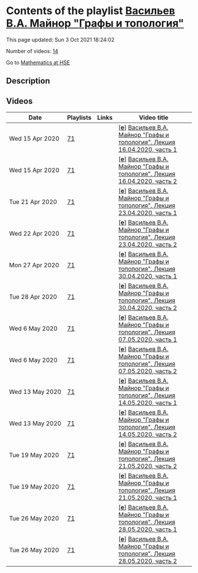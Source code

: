 # Contents of the playlist [Васильев В.А. Майнор "Графы и топология"](https://www.youtube.com/playlist?list=PLq3E5oubNNoACKJqssGG9eKgDx5axteV8)

This page updated: Sun 3 Oct 2021 18:24:02

Number of videos: [14](#videos)

Go to [Mathematics at HSE](../README.md)

## Description



## Videos

|Date|Playlists|Links|Video title|
|---|---|---|---|
| Wed&nbsp;15&nbsp;Apr&nbsp;2020 | [71](../playlists/71 "Васильев В.А. Майнор &#34;Графы и топология&#34;") |  | [[**e**](https://studio.youtube.com/video/pRYaonD2V4o/edit "Edit")] [Васильев В.А. Майнор &#34;Графы и топология&#34;. Лекция 16.04.2020, часть 1](https://www.youtube.com/watch?v=pRYaonD2V4o&list=PLq3E5oubNNoACKJqssGG9eKgDx5axteV8) |
| Wed&nbsp;15&nbsp;Apr&nbsp;2020 | [71](../playlists/71 "Васильев В.А. Майнор &#34;Графы и топология&#34;") |  | [[**e**](https://studio.youtube.com/video/5nz9O6x7-Xo/edit "Edit")] [Васильев В.А. Майнор &#34;Графы и топология&#34;. Лекция 16.04.2020, часть 2](https://www.youtube.com/watch?v=5nz9O6x7-Xo&list=PLq3E5oubNNoACKJqssGG9eKgDx5axteV8) |
| Tue&nbsp;21&nbsp;Apr&nbsp;2020 | [71](../playlists/71 "Васильев В.А. Майнор &#34;Графы и топология&#34;") |  | [[**e**](https://studio.youtube.com/video/b8n4Vqr6NBo/edit "Edit")] [Васильев В.А. Майнор &#34;Графы и топология&#34;. Лекция 23.04.2020, часть 1](https://www.youtube.com/watch?v=b8n4Vqr6NBo&list=PLq3E5oubNNoACKJqssGG9eKgDx5axteV8) |
| Wed&nbsp;22&nbsp;Apr&nbsp;2020 | [71](../playlists/71 "Васильев В.А. Майнор &#34;Графы и топология&#34;") |  | [[**e**](https://studio.youtube.com/video/ZhAZA2zU1ac/edit "Edit")] [Васильев В.А. Майнор &#34;Графы и топология&#34;. Лекция 23.04.2020, часть 2](https://www.youtube.com/watch?v=ZhAZA2zU1ac&list=PLq3E5oubNNoACKJqssGG9eKgDx5axteV8) |
| Mon&nbsp;27&nbsp;Apr&nbsp;2020 | [71](../playlists/71 "Васильев В.А. Майнор &#34;Графы и топология&#34;") |  | [[**e**](https://studio.youtube.com/video/Lk31FzglfZw/edit "Edit")] [Васильев В.А. Майнор &#34;Графы и топология&#34;. Лекция 30.04.2020, часть 1](https://www.youtube.com/watch?v=Lk31FzglfZw&list=PLq3E5oubNNoACKJqssGG9eKgDx5axteV8) |
| Tue&nbsp;28&nbsp;Apr&nbsp;2020 | [71](../playlists/71 "Васильев В.А. Майнор &#34;Графы и топология&#34;") |  | [[**e**](https://studio.youtube.com/video/kWVfClP9DMI/edit "Edit")] [Васильев В.А. Майнор &#34;Графы и топология&#34;. Лекция 30.04.2020, часть 2](https://www.youtube.com/watch?v=kWVfClP9DMI&list=PLq3E5oubNNoACKJqssGG9eKgDx5axteV8) |
| Wed&nbsp;6&nbsp;May&nbsp;2020 | [71](../playlists/71 "Васильев В.А. Майнор &#34;Графы и топология&#34;") |  | [[**e**](https://studio.youtube.com/video/eHND92GGHT0/edit "Edit")] [Васильев В.А. Майнор &#34;Графы и топология&#34;. Лекция 07.05.2020, часть 1](https://www.youtube.com/watch?v=eHND92GGHT0&list=PLq3E5oubNNoACKJqssGG9eKgDx5axteV8) |
| Wed&nbsp;6&nbsp;May&nbsp;2020 | [71](../playlists/71 "Васильев В.А. Майнор &#34;Графы и топология&#34;") |  | [[**e**](https://studio.youtube.com/video/DPOGDnxGxpc/edit "Edit")] [Васильев В.А. Майнор &#34;Графы и топология&#34;. Лекция 07.05.2020, часть 2](https://www.youtube.com/watch?v=DPOGDnxGxpc&list=PLq3E5oubNNoACKJqssGG9eKgDx5axteV8) |
| Wed&nbsp;13&nbsp;May&nbsp;2020 | [71](../playlists/71 "Васильев В.А. Майнор &#34;Графы и топология&#34;") |  | [[**e**](https://studio.youtube.com/video/f8IhvU3Q_5Y/edit "Edit")] [Васильев В.А. Майнор &#34;Графы и топология&#34;. Лекция 14.05.2020, часть 1](https://www.youtube.com/watch?v=f8IhvU3Q_5Y&list=PLq3E5oubNNoACKJqssGG9eKgDx5axteV8) |
| Wed&nbsp;13&nbsp;May&nbsp;2020 | [71](../playlists/71 "Васильев В.А. Майнор &#34;Графы и топология&#34;") |  | [[**e**](https://studio.youtube.com/video/t2W_LosnUTA/edit "Edit")] [Васильев В.А. Майнор &#34;Графы и топология&#34;. Лекция 14.05.2020, часть 2](https://www.youtube.com/watch?v=t2W_LosnUTA&list=PLq3E5oubNNoACKJqssGG9eKgDx5axteV8) |
| Tue&nbsp;19&nbsp;May&nbsp;2020 | [71](../playlists/71 "Васильев В.А. Майнор &#34;Графы и топология&#34;") |  | [[**e**](https://studio.youtube.com/video/bTooC_UO38o/edit "Edit")] [Васильев В.А. Майнор &#34;Графы и топология&#34;. Лекция 21.05.2020, часть 2](https://www.youtube.com/watch?v=bTooC_UO38o&list=PLq3E5oubNNoACKJqssGG9eKgDx5axteV8) |
| Tue&nbsp;19&nbsp;May&nbsp;2020 | [71](../playlists/71 "Васильев В.А. Майнор &#34;Графы и топология&#34;") |  | [[**e**](https://studio.youtube.com/video/6dJf6K7Vvtc/edit "Edit")] [Васильев В.А. Майнор &#34;Графы и топология&#34;. Лекция 21.05.2020, часть 1](https://www.youtube.com/watch?v=6dJf6K7Vvtc&list=PLq3E5oubNNoACKJqssGG9eKgDx5axteV8) |
| Tue&nbsp;26&nbsp;May&nbsp;2020 | [71](../playlists/71 "Васильев В.А. Майнор &#34;Графы и топология&#34;") |  | [[**e**](https://studio.youtube.com/video/6302q5o3Ri4/edit "Edit")] [Васильев В.А. Майнор &#34;Графы и топология&#34;. Лекция 28.05.2020, часть 1](https://www.youtube.com/watch?v=6302q5o3Ri4&list=PLq3E5oubNNoACKJqssGG9eKgDx5axteV8) |
| Tue&nbsp;26&nbsp;May&nbsp;2020 | [71](../playlists/71 "Васильев В.А. Майнор &#34;Графы и топология&#34;") |  | [[**e**](https://studio.youtube.com/video/rYt3jxISkxo/edit "Edit")] [Васильев В.А. Майнор &#34;Графы и топология&#34;. Лекция 28.05.2020, часть 2](https://www.youtube.com/watch?v=rYt3jxISkxo&list=PLq3E5oubNNoACKJqssGG9eKgDx5axteV8) |
